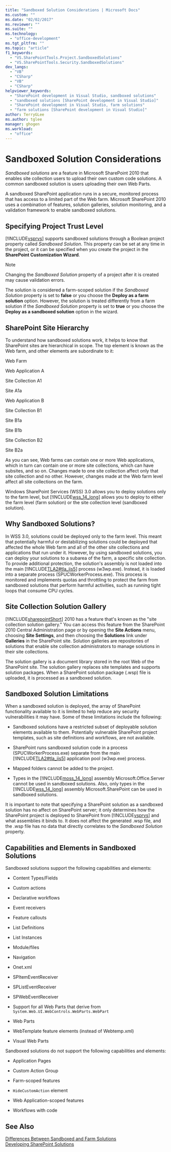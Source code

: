 ```yaml
---
title: "Sandboxed Solution Considerations | Microsoft Docs"
ms.custom: ""
ms.date: "02/02/2017"
ms.reviewer: ""
ms.suite: ""
ms.technology: 
  - "office-development"
ms.tgt_pltfrm: ""
ms.topic: "article"
f1_keywords: 
  - "VS.SharePointTools.Project.SandboxedSolutions"
  - "VS.SharePointTools.Security.SandboxedSolutions"
dev_langs: 
  - "VB"
  - "CSharp"
  - "VB"
  - "CSharp"
helpviewer_keywords: 
  - "SharePoint development in Visual Studio, sandboxed solutions"
  - "sandboxed solutions [SharePoint development in Visual Studio]"
  - "SharePoint development in Visual Studio, farm solutions"
  - "farm solutions [SharePoint development in Visual Studio]"
author: TerryGLee
ms.author: tglee
manager: ghogen
ms.workload: 
  - "office"
---
```

# Sandboxed Solution Considerations
  *Sandboxed solutions* are a feature in Microsoft SharePoint 2010 that enables site collection users to upload their own custom code solutions. A common sandboxed solution is users uploading their own Web Parts.  
  
 A sandboxed SharePoint application runs in a secure, monitored process that has access to a limited part of the Web farm. Microsoft SharePoint 2010 uses a combination of features, solution galleries, solution monitoring, and a validation framework to enable sandboxed solutions.  
  
## Specifying Project Trust Level  
 [!INCLUDE[vsprvs](../sharepoint/includes/vsprvs-md.md)] supports sandboxed solutions through a Boolean project property called *Sandboxed Solution*. This property can be set at any time in the project, or it can be specified when you create the project in the **SharePoint Customization Wizard**.  
  
> [!NOTE]  
>  Changing the *Sandboxed Solution* property of a project after it is created may cause validation errors.  
  
 The solution is considered a farm-scoped solution if the *Sandboxed Solution* property is set to **false** or you choose the **Deploy as a farm solution** option. However, the solution is treated differently from a farm solution if the *Sandboxed Solution* property is set to **true** or you choose the **Deploy as a sandboxed solution** option in the wizard.  
  
## SharePoint Site Hierarchy  
 To understand how sandboxed solutions work, it helps to know that SharePoint sites are hierarchical in scope. The top element is known as the Web farm, and other elements are subordinate to it:  
  
 Web Farm  
  
 Web Application A  
  
 Site Collection A1  
  
 Site A1a  
  
 Web Application B  
  
 Site Collection B1  
  
 Site B1a  
  
 Site B1b  
  
 Site Collection B2  
  
 Site B2a  
  
 As you can see, Web farms can contain one or more Web applications, which in turn can contain one or more site collections, which can have subsites, and so on. Changes made to one site collection affect only that site collection and no other. However, changes made at the Web farm level affect all site collections on the farm.  
  
 Windows SharePoint Services (WSS) 3.0 allows you to deploy solutions only to the farm level, but [!INCLUDE[wss_14_long](../sharepoint/includes/wss-14-long-md.md)] allows you to deploy to either the farm level (farm solution) or the site collection level (sandboxed solution).  
  
## Why Sandboxed Solutions?  
 In WSS 3.0, solutions could be deployed only to the farm level. This meant that potentially harmful or destabilizing solutions could be deployed that affected the whole Web farm and all of the other site collections and applications that run under it. However, by using sandboxed solutions, you can deploy your solutions to a subarea of the farm, a specific site collection. To provide additional protection, the solution's assembly is not loaded into the main [!INCLUDE[TLA2#tla_iis5](../sharepoint/includes/tla2sharptla-iis5-md.md)] process (w3wp.exe). Instead, it is loaded into a separate process (SPUCWorkerProcess.exe). This process is monitored and implements quotas and throttling to protect the farm from sandboxed solutions that perform harmful activities, such as running tight loops that consume CPU cycles.  
  
## Site Collection Solution Gallery  
 [!INCLUDE[sharepointShort](../sharepoint/includes/sharepointshort-md.md)] 2010 has a feature that's known as the "site collection solution gallery." You can access this feature from the SharePoint 2010 Central Administration page or by opening the **Site Actions** menu, choosing **Site Settings**, and then choosing the **Solutions** link under  **Galleries** in the SharePoint site. Solution galleries are repositories of solutions that enable site collection administrators to manage solutions in their site collections.  
  
 The solution gallery is a document library stored in the root Web of the SharePoint site. The solution gallery replaces site templates and supports solution packages. When a SharePoint solution package (.wsp) file is uploaded, it is processed as a sandboxed solution.  
  
## Sandboxed Solution Limitations  
 When a sandboxed solution is deployed, the array of SharePoint functionality available to it is limited to help reduce any security vulnerabilities it may have. Some of these limitations include the following:  
  
-   Sandboxed solutions have a restricted subset of deployable solution elements available to them. Potentially vulnerable SharePoint project templates, such as site definitions and workflows, are not available.  
  
-   SharePoint runs sandboxed solution code in a process (SPUCWorkerProcess.exe) separate from the main [!INCLUDE[TLA2#tla_iis5](../sharepoint/includes/tla2sharptla-iis5-md.md)] application pool (w3wp.exe) process.  
  
-   Mapped folders cannot be added to the project.  
  
-   Types in the [!INCLUDE[moss_14_long](../sharepoint/includes/moss-14-long-md.md)] assembly Microsoft.Office.Server cannot be used in sandboxed solutions. Also, only types in the [!INCLUDE[wss_14_long](../sharepoint/includes/wss-14-long-md.md)] assembly Microsoft.SharePoint can be used in sandboxed solutions.  
  
 It is important to note that specifying a SharePoint solution as a sandboxed solution has no affect on SharePoint server; it only determines how the SharePoint project is deployed to SharePoint from [!INCLUDE[vsprvs](../sharepoint/includes/vsprvs-md.md)] and what assemblies it binds to. It does not affect the generated .wsp file, and the .wsp file has no data that directly correlates to the *Sandboxed Solution* property.  
  
## Capabilities and Elements in Sandboxed Solutions  
 Sandboxed solutions support the following capabilities and elements:  
  
-   Content Types/Fields  
  
-   Custom actions  
  
-   Declarative workflows  
  
-   Event receivers  
  
-   Feature callouts  
  
-   List Definitions  
  
-   List Instances  
  
-   Module/files  
  
-   Navigation  
  
-   Onet.xml  
  
-   SPItemEventReceiver  
  
-   SPListEventReceiver  
  
-   SPWebEventReceiver  
  
-   Support for all Web Parts that derive from `System.Web.UI.WebControls.WebParts.WebPart`  
  
-   Web Parts  
  
-   WebTemplate feature elements (instead of Webtemp.xml)  
  
-   Visual Web Parts  
  
 Sandboxed solutions do not support the following capabilities and elements:  
  
-   Application Pages  
  
-   Custom Action Group  
  
-   Farm-scoped features  
  
-   `HideCustomAction` element  
  
-   Web Application-scoped features  
  
-   Workflows with code  
  
## See Also  
 [Differences Between Sandboxed and Farm Solutions](../sharepoint/differences-between-sandboxed-and-farm-solutions.md)   
 [Developing SharePoint Solutions](../sharepoint/developing-sharepoint-solutions.md)  
  
  